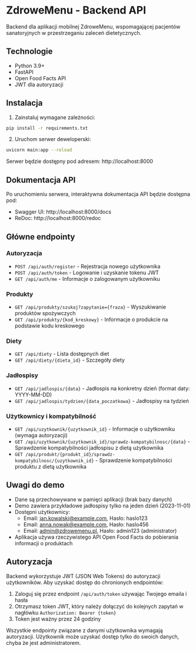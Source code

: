 # ZdroweMenu - Backend API

Backend dla aplikacji mobilnej ZdroweMenu, wspomagającej pacjentów sanatoryjnych w przestrzeganiu zaleceń dietetycznych.

## Technologie

- Python 3.9+
- FastAPI
- Open Food Facts API
- JWT dla autoryzacji

## Instalacja

1. Zainstaluj wymagane zależności:
```bash
pip install -r requirements.txt
```

2. Uruchom serwer deweloperski:
```bash
uvicorn main:app --reload
```

Serwer będzie dostępny pod adresem: http://localhost:8000

## Dokumentacja API

Po uruchomieniu serwera, interaktywna dokumentacja API będzie dostępna pod:
- Swagger UI: http://localhost:8000/docs
- ReDoc: http://localhost:8000/redoc

## Główne endpointy

### Autoryzacja
- `POST /api/auth/register` - Rejestracja nowego użytkownika
- `POST /api/auth/token` - Logowanie i uzyskanie tokenu JWT
- `GET /api/auth/me` - Informacje o zalogowanym użytkowniku

### Produkty
- `GET /api/produkty/szukaj?zapytanie={fraza}` - Wyszukiwanie produktów spożywczych
- `GET /api/produkty/{kod_kreskowy}` - Informacje o produkcie na podstawie kodu kreskowego

### Diety
- `GET /api/diety` - Lista dostępnych diet
- `GET /api/diety/{dieta_id}` - Szczegóły diety

### Jadłospisy
- `GET /api/jadlospis/{data}` - Jadłospis na konkretny dzień (format daty: YYYY-MM-DD)
- `GET /api/jadlospis/tydzien/{data_poczatkowa}` - Jadłospisy na tydzień

### Użytkownicy i kompatybilność
- `GET /api/uzytkownik/{uzytkownik_id}` - Informacje o użytkowniku (wymaga autoryzacji)
- `GET /api/uzytkownik/{uzytkownik_id}/sprawdz-kompatybilnosc/{data}` - Sprawdzenie kompatybilności jadłospisu z dietą użytkownika
- `GET /api/produkt/{produkt_id}/sprawdz-kompatybilnosc/{uzytkownik_id}` - Sprawdzenie kompatybilności produktu z dietą użytkownika

## Uwagi do demo

- Dane są przechowywane w pamięci aplikacji (brak bazy danych)
- Demo zawiera przykładowe jadłospisy tylko na jeden dzień (2023-11-01)
- Dostępni użytkownicy:
  - Email: jan.kowalski@example.com, Hasło: haslo123
  - Email: anna.nowak@example.com, Hasło: haslo456
  - Email: admin@zdrowemenu.pl, Hasło: admin123 (administrator)
- Aplikacja używa rzeczywistego API Open Food Facts do pobierania informacji o produktach

## Autoryzacja

Backend wykorzystuje JWT (JSON Web Tokens) do autoryzacji użytkowników. Aby uzyskać dostęp do chronionych endpointów:

1. Zaloguj się przez endpoint `/api/auth/token` używając Twojego emaila i hasła
2. Otrzymasz token JWT, który należy dołączyć do kolejnych zapytań w nagłówku `Authorization: Bearer {token}`
3. Token jest ważny przez 24 godziny

Wszystkie endpointy związane z danymi użytkownika wymagają autoryzacji. Użytkownik może uzyskać dostęp tylko do swoich danych, chyba że jest administratorem. 